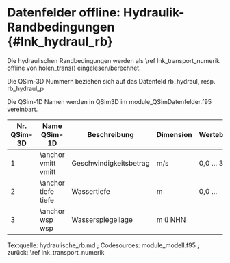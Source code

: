 Datenfelder offline: Hydraulik-Randbedingungen {#lnk_hydraul_rb}
=============================================

Die hydraulischen Randbedingungen werden als \ref lnk_transport_numerik offline 
von holen_trans() eingelesen/berechnet.

Die QSim-3D Nummern beziehen sich auf das Datenfeld rb_hydraul, 
resp. rb_hydraul_p

Die QSim-1D Namen werden in QSim3D im module_QSimDatenfelder.f95 vereinbart.


| Nr. QSim-3D | Name QSim-1D | Beschreibung | Dimension | Wertebereich |
| ----------- | ------------ | ------------ | --------- | ------------ |
| 1 | \anchor vmitt vmitt | Geschwindigkeitsbetrag | m/s     | 0,0 ... 3,0 |
| 2 | \anchor tiefe tiefe | Wassertiefe            | m       | 0,0 ...     |
| 3 | \anchor wsp wsp     | Wasserspiegellage      | m ü NHN |             |

Textquelle: hydraulische_rb.md ; Codesources: module_modell.f95 ;  
zurück: \ref lnk_transport_numerik
 
